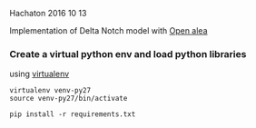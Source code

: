 Hachaton 2016 10 13


Implementation of Delta Notch model with 
[Open alea](http://openalea.gforge.inria.fr/)

### Create a virtual python env and load python libraries
 using [virtualenv](https://virtualenv.pypa.io)

```
virtualenv venv-py27
source venv-py27/bin/activate

pip install -r requirements.txt

```


